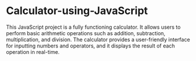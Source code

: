 # Calculator-using-JavaScript
This JavaScript project is a fully functioning calculator. It allows users to perform basic arithmetic operations such as addition, subtraction, multiplication, and division. The calculator provides a user-friendly interface for inputting numbers and operators, and it displays the result of each operation in real-time.

